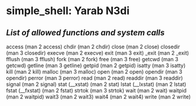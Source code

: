 # simple_shell: Yarab N3di

## *List of allowed functions and system calls*
  access (man 2 access)
  chdir (man 2 chdir)
  close (man 2 close)
  closedir (man 3 closedir)
  execve (man 2 execve)
  exit (man 3 exit)
  _exit (man 2 _exit)
  fflush (man 3 fflush)
  fork (man 2 fork)
  free (man 3 free)
  getcwd (man 3 getcwd)
  getline (man 3 getline)
  getpid (man 2 getpid)
  isatty (man 3 isatty)
  kill (man 2 kill)
  malloc (man 3 malloc)
  open (man 2 open)
  opendir (man 3 opendir)
  perror (man 3 perror)
  read (man 2 read)
  readdir (man 3 readdir)
  signal (man 2 signal)
  stat (__xstat) (man 2 stat)
  lstat (__lxstat) (man 2 lstat)
  fstat (__fxstat) (man 2 fstat)
  strtok (man 3 strtok)
  wait (man 2 wait)
  waitpid (man 2 waitpid)
  wait3 (man 2 wait3)
  wait4 (man 2 wait4)
  write (man 2 write)
